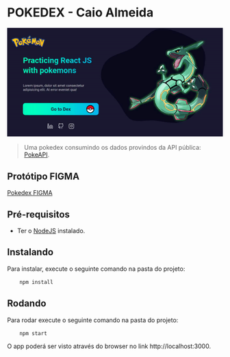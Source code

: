 # POKEDEX - Caio Almeida

<img src="src/assets/Gif.gif" alt="Gif">

> Uma pokedex consumindo os dados provindos da API pública: [PokeAPI](https://pokeapi.co).

## Protótipo FIGMA

[Pokedex FIGMA](https://www.figma.com/file/a6x2j4iTq1BuPhTx0pP2ll/PokemonTest?node-id=0%3A1)

## Pré-requisitos

- Ter o [NodeJS](https://nodejs.org/) instalado.

## Instalando

Para instalar, execute o seguinte comando na pasta do projeto:

```js
    npm install
```

## Rodando

Para rodar execute o seguinte comando na pasta do projeto:

```js
    npm start
```

O app poderá ser visto através do browser no link http://localhost:3000.
